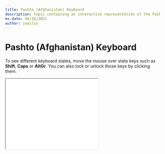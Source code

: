 ```yaml
--- 
title: Pashto (Afghanistan) Keyboard 
description: Topic containing an interactive representation of the Pashto (Afghanistan) Keyboard 
ms.date: 04/26/2021 
author: jowilco 
--- 
```

 
# Pashto (Afghanistan) Keyboard 
 
To see different keyboard states, move the mouse over state keys such as **Shift**, **Caps** or **AltGr**. You can also lock or unlock those keys by clicking them. 
 
<iframe src="kbdpash.html" height="230"></iframe> 
